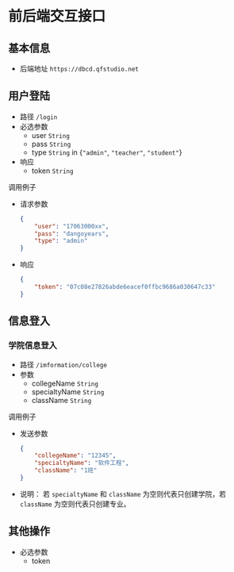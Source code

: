 # 前后端交互接口

## 基本信息

- 后端地址 `https://dbcd.qfstudio.net`

## 用户登陆

- 路径 `/login`
- 必选参数
  - user `String`
  - pass `String`
  - type `String` in {`"admin"`, `"teacher"`, `"student"`}
- 响应
  - token `String`

调用例子

- 请求参数

    ```json
    {
        "user": "17063000xx",
        "pass": "dangoyears",
        "type": "admin"
    }
    ```

- 响应

    ```json
    {
        "token": "07c08e27826abde6eacef0ffbc9686a030647c33"
    }
    ```

## 信息登入

### 学院信息登入

- 路径 `/imformation/college`
- 参数
    - collegeName `String`
    - specialtyName `String`
    - className `String`

调用例子

- 发送参数

    ```json
    {
        "collegeName": "12345",
        "specialtyName": "软件工程",
        "className": "1班"
    }
    ```

- 说明： 若 `specialtyName` 和 `className` 为空则代表只创建学院，若 `className` 为空则代表只创建专业。

## 其他操作

- 必选参数
  - token
